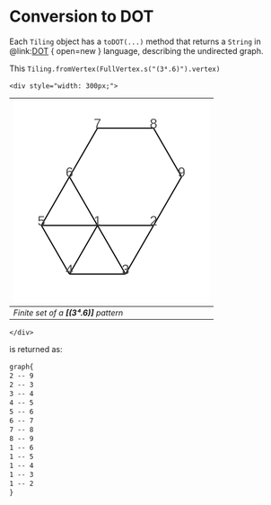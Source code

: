 # Conversion to DOT

Each `Tiling` object has a `toDOT(...)` method that returns a `String`
in @link:[DOT](https://en.wikipedia.org/wiki/DOT_(graph_description_language)) { open=new } language,
describing the undirected graph.

This `Tiling.fromVertex(FullVertex.s("(3⁴.6)").vertex)`

```raw
<div style="width: 300px;">
```
| ![convertible](svg/dot-sample.svg)     |
|----------------------------------------|
| _Finite set of a **[(3⁴.6)]** pattern_ |
```raw
</div>
```

is returned as:

```
graph{
2 -- 9
2 -- 3
3 -- 4
4 -- 5
5 -- 6
6 -- 7
7 -- 8
8 -- 9
1 -- 6
1 -- 5
1 -- 4
1 -- 3
1 -- 2
}
```
